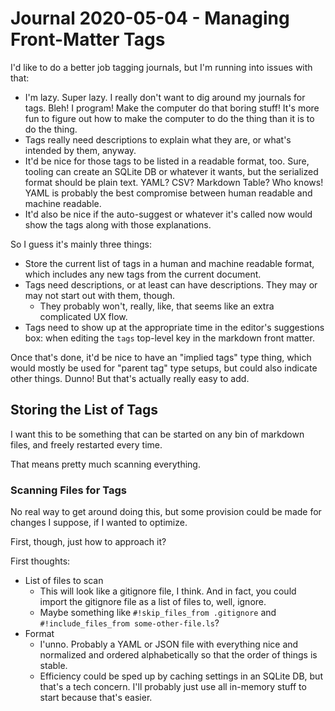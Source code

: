 Journal 2020-05-04 - Managing Front-Matter Tags
========

I'd like to do a better job tagging journals, but I'm running into issues with that:

- I'm lazy.  Super lazy.  I really don't want to dig around my journals for tags.  Bleh!  I program!  Make the computer do that boring stuff!  It's more fun to figure out how to make the computer to do the thing than it is to do the thing.
- Tags really need descriptions to explain what they are, or what's intended by them, anyway.
- It'd be nice for those tags to be listed in a readable format, too.  Sure, tooling can create an SQLite DB or whatever it wants, but the serialized format should be plain text.  YAML?  CSV?  Markdown Table?  Who knows!  YAML is probably the best compromise between human readable and machine readable.
- It'd also be nice if the auto-suggest or whatever it's called now would show the tags along with those explanations.

So I guess it's mainly three things:

- Store the current list of tags in a human and machine readable format, which includes any new tags from the current document.
- Tags need descriptions, or at least can have descriptions.  They may or may not start out with them, though.
    - They probably won't, really, like, that seems like an extra complicated UX flow.
- Tags need to show up at the appropriate time in the editor's suggestions box: when editing the `tags` top-level key in the markdown front matter.

Once that's done, it'd be nice to have an "implied tags" type thing, which would mostly be used for "parent tag" type setups, but could also indicate other things.  Dunno!  But that's actually really easy to add.



## Storing the List of Tags

I want this to be something that can be started on any bin of markdown files, and freely restarted every time.

That means pretty much scanning everything.


### Scanning Files for Tags

No real way to get around doing this, but some provision could be made for changes I suppose, if I wanted to optimize.

First, though, just how to approach it?

First thoughts:

- List of files to scan
    - This will look like a gitignore file, I think.  And in fact, you could import the gitignore file as a list of files to, well, ignore.
    - Maybe something like `#!skip_files_from .gitignore` and `#!include_files_from some-other-file.ls`?
- Format
    - I'unno.  Probably a YAML or JSON file with everything nice and normalized and ordered alphabetically so that the order of things is stable.
    - Efficiency could be sped up by caching settings in an SQLite DB, but that's a tech concern.  I'll probably just use all in-memory stuff to start because that's easier.
